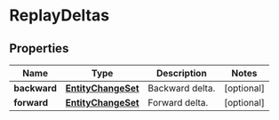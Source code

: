 
# ReplayDeltas

## Properties
Name | Type | Description | Notes
------------ | ------------- | ------------- | -------------
**backward** | [**EntityChangeSet**](EntityChangeSet.md) | Backward delta.  |  [optional]
**forward** | [**EntityChangeSet**](EntityChangeSet.md) | Forward delta.  |  [optional]



